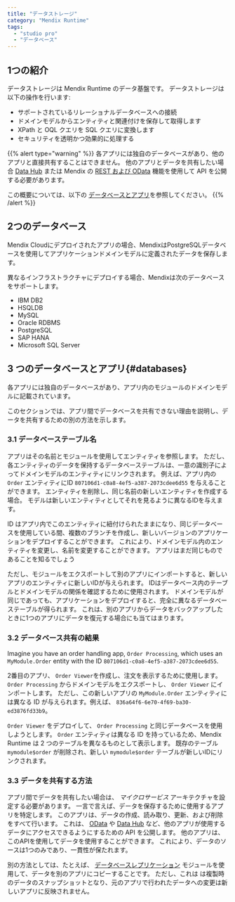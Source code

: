 ```yaml
---
title: "データストレージ"
category: "Mendix Runtime"
tags:
  - "studio pro"
  - "データベース"
---
```


## 1つの紹介

データストレージは Mendix Runtime のデータ基盤です。 データストレージは以下の操作を行います:

* サポートされているリレーショナルデータベースへの接続
* ドメインモデルからエンティティと関連付けを保存して取得します
* XPath と OQL クエリを SQL クエリに変換します
* セキュリティを透明かつ効果的に処理する

{{% alert type="warning" %}}
各アプリには独自のデータベースがあり、他のアプリと直接共有することはできません。 他のアプリとデータを共有したい場合 [Data Hub](/data-hub/share-data) または Mendix の [REST および OData](integration) 機能を使用して API を公開する必要があります。

この概要については、以下の [データベースとアプリ](#databases)を参照してください。
{{% /alert %}}

## 2つのデータベース

Mendix Cloudにデプロイされたアプリの場合、MendixはPostgreSQLデータベースを使用してアプリケーションドメインモデルに定義されたデータを保存します。

異なるインフラストラクチャにデプロイする場合、Mendixは次のデータベースをサポートします。

* IBM DB2
* HSQLDB
* MySQL
* Oracle RDBMS
* PostgreSQL
* SAP HANA
* Microsoft SQL Server

## 3 つのデータベースとアプリ{#databases}

各アプリには独自のデータベースがあり、アプリ内のモジュールのドメインモデルに記載されています。

このセクションでは、アプリ間でデータベースを共有できない理由を説明し、データを共有するための別の方法を示します。

### 3.1 データベーステーブル名

アプリはその名前とモジュールを使用してエンティティを参照します。 ただし、各エンティティのデータを保持するデータベーステーブルは、一意の識別子によってドメインモデルのエンティティにリンクされます。 例えば、アプリ内の `Order` エンティティにID `807106d1-c0a8-4ef5-a387-2073cdee6d55` を与えることができます。 エンティティを削除し、同じ名前の新しいエンティティを作成する場合。 モデルは新しいエンティティとしてそれを見るように異なるIDを与えます。

ID はアプリ内でこのエンティティに紐付けられたままになり、同じデータベースを使用している間、複数のブランチを作成し、新しいバージョンのアプリケーションをデプロイすることができます。 これにより、ドメインモデル内のエンティティを変更し、名前を変更することができます。 アプリはまだ同じものであることを知るでしょう

ただし、モジュールをエクスポートして別のアプリにインポートすると、新しいアプリのエンティティに新しいIDが与えられます。 IDはデータベース内のテーブルとドメインモデルの関係を確認するために使用されます。 ドメインモデルが同じであっても、アプリケーションをデプロイすると、完全に異なるデータベーステーブルが得られます。 これは、別のアプリからデータをバックアップしたときに1つのアプリにデータを復元する場合にも当てはまります。

### 3.2 データベース共有の結果

Imagine you have an order handling app, `Order Processing`, which uses an `MyModule.Order` entity with the ID `807106d1-c0a8-4ef5-a387-2073cdee6d55`.

2番目のアプリ、 `Order Viewer`を作成し、注文を表示するために使用します。 `Order Processing` からドメインモデルをエクスポートし、 `Order Viewer` にインポートします。 ただし、この新しいアプリの `MyModule.Order` エンティティには異なる ID が与えられます。例えば、 `836a64f6-6e70-4f69-ba30-ed3876fd33b9`。

`Order Viewer` をデプロイして、 `Order Processing` と同じデータベースを使用しようとします。 `Order` エンティティは異なる ID を持っているため、Mendix Runtime は 2 つのテーブルを異なるものとして表示します。 既存のテーブル `mymodule$order` が削除され、新しい `mymodule$order` テーブルが新しいIDにリンクされます。

### 3.3 データを共有する方法

アプリ間でデータを共有したい場合は、 *マイクロサービス* アーキテクチャを設定する必要があります。 一言で言えば、データを保存するために使用するアプリを特定します。 このアプリは、データの作成、読み取り、更新、および削除をすべて行います。 これは、 [OData](published-odata-services) や [Data Hub](/data-hub/share-data/) など、他のアプリが使用するデータにアクセスできるようにするための API を公開します。 他のアプリは、このAPIを使用してデータを使用することができます。 これにより、データのソースは1つのみであり、一貫性が保たれます。

別の方法としては、たとえば、 [データベースレプリケーション](/appstore/modules/database-replication) モジュールを使用して、データを別のアプリにコピーすることです。 ただし、これは は複製時のデータのスナップショットとなり、元のアプリで行われたデータへの変更は新しいアプリに反映されません。

